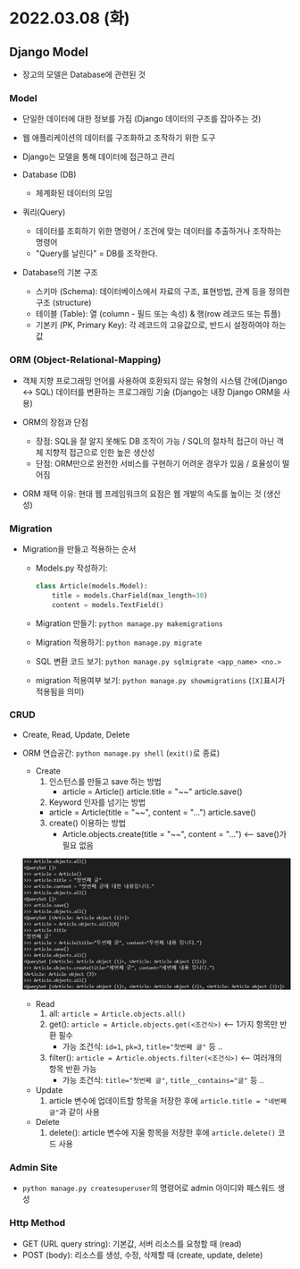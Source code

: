 # 2022.03.08 (화)

## Django Model

- 장고의 모델은 Database에 관련된 것



### Model

- 단일한 데이터에 대한 정보를 가짐 (Django 데이터의 구조를 잡아주는 것)
- 웹 애플리케이션의 데이터를 구조화하고 조작하기 위한 도구
- Django는  모델을 통해 데이터에 접근하고 관리
- Database (DB)
  - 체계화된 데이터의 모임

- 쿼리(Query)
  - 데이터를 조회하기 위한 명령어 / 조건에 맞는 데이터를 추출하거나 조작하는 명령어
  - "Query를 날린다" = DB를 조작한다.

- Database의 기본 구조
  - 스키마 (Schema): 데이터베이스에서 자료의 구조, 표현방법, 관계 등을 정의한 구조 (structure)
  - 테이블 (Table): 열 (column - 필드 또는 속성) & 행(row 레코드 또는 튜플)
  - 기본키 (PK, Primary Key): 각 레코드의 고유값으로, 반드시 설정하여야 하는 값




### ORM (Object-Relational-Mapping)

- 객체 지향 프로그래밍 언어를 사용하여 호환되지 않는 유형의 시스템 간에(Django <-> SQL) 데이터를 변환하는 프로그래밍 기술 (Django는 내장 Django ORM을 사용)
- ORM의 장점과 단점

  - 장점: SQL을 잘 알지 못해도 DB 조작이 가능 / SQL의 절차적 접근이 아닌 객체 지향적 접근으로 인한 높은 생산성
  - 단점: ORM만으로 완전한 서비스를 구현하기 어려운 경우가 있음 / 효율성이 떨어짐
- ORM 채택 이유: 현대 웹 프레임워크의 요점은 웹 개발의 속도를 높이는 것 (생산성)



### Migration

- Migration을 만들고 적용하는 순서

  - Models.py 작성하기:

    ```python
    class Article(models.Model):
        title = models.CharField(max_length=30)
        content = models.TextField()
    ```

  - Migration 만들기: `python manage.py makemigrations`

  - Migration 적용하기: `python manage.py migrate`

  - SQL 변환 코드 보기: `python manage.py sqlmigrate <app_name> <no.>`

  - migration 적용여부 보기: `python manage.py showmigrations` (`[X]`표시가 적용됨을 의미)



### CRUD

- Create, Read, Update, Delete

- ORM 연습공간: `python manage.py shell`  (`exit()`로 종료)

  - Create
    1. 인스턴스를 만들고 save 하는 방법
       - article = Article()
         article.title = "~~"
         article.save()
    2. Keyword 인자를 넘기는 방법
      - article = Article(title = "~~", content = "...")
        article.save()
    3. create() 이용하는 방법
       - Article.objects.create(title = "~~", content = "...")     <--  save()가 필요 없음


  ![image-20220308112520521](%5B2022.03.08%5D%2004_Model.assets/image-20220308112520521.png)

  - Read
    1. all: `article = Article.objects.all()`
    2. get(): `article = Article.objects.get(<조건식>)`     <-- 1가지 항목만 반환 필수
       - 가능 조건식: `id=1`, `pk=3`, `title="첫번째 글"` 등 ..
    3. filter(): `article = Article.objects.filter(<조건식>)`     <-- 여러개의 항목 반환 가능
       - 가능 조건식: `title="첫번째 글"`, `title__contains="글"` 등 ..
  - Update
    1. article 변수에 업데이트할 항목을 저장한 후에 `article.title = "네번째 글"`과 같이 사용 
  - Delete
    1. delete(): article 변수에 지울 항목을 저장한 후에 `article.delete()` 코드 사용



### Admin Site

- `python manage.py createsuperuser`의 명령어로 admin 아이디와 패스워드 생성



### Http Method

- GET (URL query string): 기본값, 서버 리소스를 요청할 때 (read)
- POST (body): 리소스를 생성, 수정, 삭제할 때 (create, update, delete)
